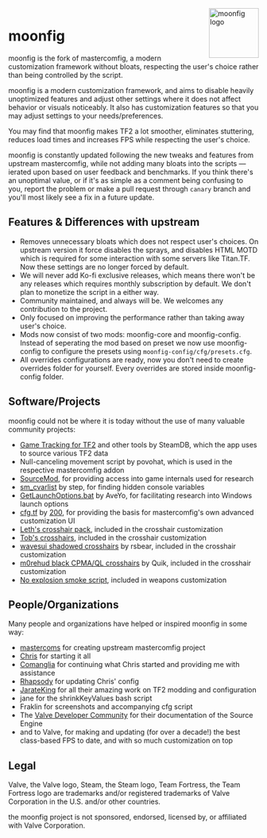 <img align="right" alt="moonfig logo" width="100" src="https://user-images.githubusercontent.com/25527589/185532914-b3f88743-8877-4f1b-85cc-c62b4396758e.png">

# moonfig
moonfig is the fork of mastercomfig, a modern customization framework without bloats, respecting the user's choice rather than being controlled by the script.

moonfig is a modern customization framework, and aims to disable heavily unoptimized features and adjust other settings where it does not affect behavior or visuals noticeably. It also has customization features so that you may adjust settings to your needs/preferences.

You may find that moonfig makes TF2 a lot smoother, eliminates stuttering, reduces load times and increases FPS while respecting the user's choice.

moonfig is constantly updated following the new tweaks and features from upstream mastercomfig, while not adding many bloats into the scripts — ierated upon based on user feedback and benchmarks. If you think there's an unoptimal value, or if it's as simple as a comment being confusing to you, report the problem or make a pull request through `canary` branch and you'll most likely see a fix in a future update.

## Features & Differences with upstream
* Removes unnecessary bloats which does not respect user's choices. On upstream version it force disables the sprays, and disables HTML MOTD which is required for some interaction with some servers like Titan.TF. Now these settings are no longer forced by default.
* We will never add Ko-fi exclusive releases, which means there won't be any releases which requires monthly subscription by default. We don't plan to monetize the script in a either way.
* Community maintained, and always will be. We welcomes any contribution to the project.
* Only focused on improving the performance rather than taking away user's choice.
* Mods now consist of two mods: moonfig-core and moonfig-config. Instead of seperating the mod based on preset we now use moonfig-config to configure the presets using `moonfig-config/cfg/presets.cfg`.
* All overrides configurations are ready, now you don't need to create overrides folder for yourself. Every overrides are stored inside moonfig-config folder.

## Software/Projects
moonfig could not be where it is today without the use of many valuable community projects:

* [Game Tracking for TF2](https://github.com/SteamDatabase/GameTracking-TF2) and other tools by SteamDB, which the app uses to source various TF2 data
* Null-canceling movement script by povohat, which is used in the respective mastercomfig addon
* [SourceMod](https://www.sourcemod.net/credits.php), for providing access into game internals used for research
* [sm_cvarlist](https://forums.alliedmods.net/showthread.php?p=1298262) by step, for finding hidden console variables
* [GetLaunchOptions.bat](https://pastebin.com/bhQrywES) by AveYo, for facilitating research into Windows launch options
* [cfg.tf](https://github.com/mkrl/cfgtf) by [200](https://steamcommunity.com/id/2x100/), for providing the basis for mastercomfig's own advanced customization UI
* [Leth's crosshair pack](https://www.teamfortress.tv/35367/vtf-crosshair-pack), included in the crosshair customization
* [Tob's crosshairs](https://www.teamfortress.tv/56226/tobs-crosshairs), included in the crosshair customization
* [wavesui shadowed crosshairs](https://www.teamfortress.tv/33387/wavesui) by rsbear, included in the crosshair customization
* [m0rehud black CPMA/QL crosshairs](https://www.teamfortress.tv/30008/m0rehud-black) by Quik, included in the crosshair customization
* [No explosion smoke script](https://www.teamfortress.tv/25647/no-explosion-smoke-script), included in weapons customization

## People/Organizations
Many people and organizations have helped or inspired moonfig in some way:

* [mastercoms](https://github.com/mastercoms) for creating upstream mastercomfig project
* [Chris](https://chrisdown.name/tf2/) for starting it all
* [Comanglia](https://www.teamfortress.tv/25328/comanglias-config-fps-guide) for continuing what Chris started and providing me with assistance
* [Rhapsody](https://rhapsodysl.github.io/perfconfig/) for updating Chris' config
* [JarateKing](https://github.com/JarateKing) for all their amazing work on TF2 modding and configuration
* jane for the shrinkKeyValues bash script
* Fraklin for screenshots and accompanying cfg script
* The [Valve Developer Community](https://developer.valvesoftware.com/wiki/Main_Page) for their documentation of the Source Engine
* and to Valve, for making and updating (for over a decade!) the best class-based FPS to date, and with so much customization on top

## Legal
Valve, the Valve logo, Steam, the Steam logo, Team Fortress, the Team Fortress
logo are trademarks and/or registered trademarks of Valve Corporation in the U.S. and/or other countries.

the moonfig project is not sponsored, endorsed, licensed by, or affiliated with Valve Corporation.